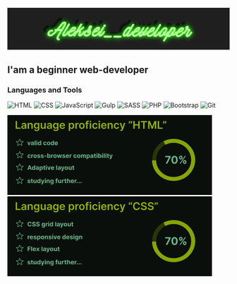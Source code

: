 ![Header](https://github.com/AlekseidDEV/AlekseidDEV/blob/main/assets/intro.png)

## I'am a beginner web-developer


### Languages ​​and Tools
![HTML](https://img.shields.io/badge/-HTML-1F1F1F?style=for-the-badge&logo=HTML5)
![CSS](https://img.shields.io/badge/-CSS-1F1F1F?style=for-the-badge&logo=CSS3)
![JavaScript](https://img.shields.io/badge/-JavaScript-1F1F1F?style=for-the-badge&logo=JavaScript)
![Gulp](https://img.shields.io/badge/-Gulp-1F1F1F?style=for-the-badge&logo=Gulp)
![SASS](https://img.shields.io/badge/-SASS-1F1F1F?style=for-the-badge&logo=SASS)
![PHP](https://img.shields.io/badge/-PHP-1F1F1F?style=for-the-badge&logo=PHP)
![Bootstrap](https://img.shields.io/badge/-Bootstrap-1F1F1F?style=for-the-badge&logo=Bootstrap)
![Git](https://img.shields.io/badge/-git-1F1F1F?style=for-the-badge&logo=git)




![Card](https://github.com/AlekseidDEV/AlekseidDEV/blob/main/assets/Component%201.jpg)
![Card](https://github.com/AlekseidDEV/AlekseidDEV/blob/main/assets/Component%202.jpg)





<!--
**AlekseidDEV/AlekseidDEV** is a ✨ _special_ ✨ repository because its `README.md` (this file) appears on your GitHub profile.

Here are some ideas to get you started:

- 🔭 I’m currently working on ...
- 🌱 I’m currently learning ...
- 👯 I’m looking to collaborate on ...
- 🤔 I’m looking for help with ...
- 💬 Ask me about ...
- 📫 How to reach me: ...
- 😄 Pronouns: ...
- ⚡ Fun fact: ...
-->
